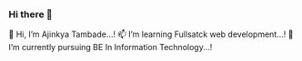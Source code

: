 ### Hi there 👋

🔭 Hi, I’m Ajinkya Tambade...!
📫 I’m learning Fullsatck web development...!
🌱 I’m currently pursuing BE In Information Technology...!



